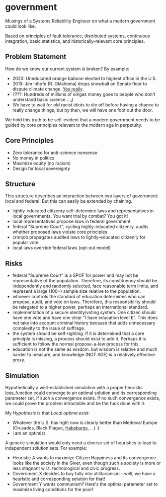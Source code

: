 # government

Musings of a Systems Reliability Engineer on what a modern government could look like. 

Based on principles of fault tolerance, distributed systems, continuous integration, basic statistics, and historically-relevant core principles.


## Problem Statement

How do we know our current system is broken? By example:
- 2020: Uneducated orange baboon elected to highest office in the U.S.
- 2015: Jim Inhofe (R. Oklahoma) drops snowball on Senate floor to dispute climate change. [Yes really](https://www.washingtonpost.com/news/the-fix/wp/2015/02/26/jim-inhofes-snowball-has-disproven-climate-change-once-and-for-all/).
- ????: Hundreds of millions of oil/gas money goes to people who don't understand basic science... [:(](https://www.opensecrets.org/industries/summary.php?ind=E01&cycle=All&recipdetail=S&mem=Y)
- We have to wait for old racist idiots to die off before having a chance to really change things, but by then, we will have one foot out the door.

We hold this truth to be self-evident that a modern government needs to be guided by core principles relevant to the modern age in perpetuity.


## Core Principles

- Zero tolerance for anti-science nonsense
- No money in politics
- Maximize equity (no racism)
- Design for local sovereignty


## Structure

This structure describes an interaction between two layers of government: local and federal. But this can easily be extended by chaining.

- lightly-educated citizenry self-determine laws and representatives in local governments. You want trial by combat? You got it!
- local representatives propose laws in federal government
- federal "Supreme Court", cycling highly-educated citizenry, audits whether proposed laws violate core principles
- cronjob propagates audited laws to lightly-educated citizenry for popular vote
- local laws override federal laws (opt-out model)


## Risks

- federal "Supreme Court" is a SPOF for power and may not be representative of the population. Therefore, its constituency should be independently and randomly selected, face reasonable term limits, and represent a large (100+) sample size relative to the population.
- whoever controls the standard of education determines who can propose, audit, and vote on laws. Therefore, this responsibility should be relegated to a higher power, perhaps an international standard.
- implementation of a secure identity/voting system. One citizen should have one vote and have one clear "I have education level E". This does not take into account criminal history because that adds unnecessary complexity to the issue of suffrage.
- the system should be self-righting. If it is determined that a core principle is missing, a process should exist to add it. Perhaps it is sufficient to follow the normal propose-a-law process for this.
- education is not the same as wisdom. but wisdom is relative and much harder to measure, and knowledge (NOT AGE) is a relatively effective proxy.


## Simulation

Hypothetically a well-established simulation with a proper heuristic loss_function could converge to an optimal solution and its corresponding parameter set, if such a convergence exists. If no such convergence exists, we could prove the problem intractable and be the fuck done with it.

My *Hypothesis* is that *Local optima exist*:
- Whatever the U.S. has right now is clearly better than Medieval Europe (Crusades, Black Plague, [Habsburgs](https://en.wikipedia.org/wiki/House_of_Habsburg), ...) :) 
- I am an optimist

A generic simulation would only need a diverse set of heuristics to lead to independent solution sets. For example:
- Heuristic A wants to maximize Citizen Happiness and its convergence looks like the society in the Giver, even though such a society is more or less stagnant w.r.t. technological and civic progress.
- Government X decides to buy fully into utilitarianism - well, we have a heuristic and corresponding solution for that!
- Government Y wants communism? Here's the optimal parameter set to maximize living conditions for the poor!
